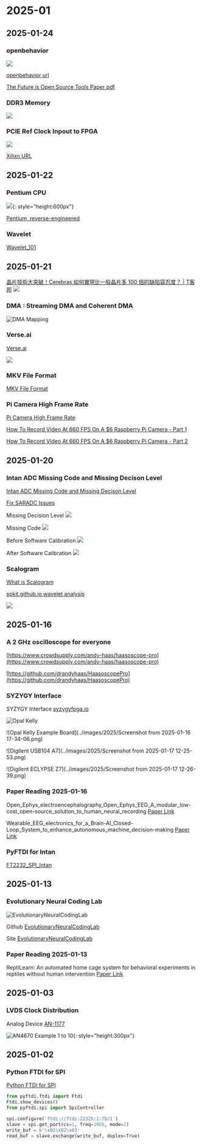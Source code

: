 
# 2025-01

## 2025-01-24

### openbehavior

![](../images/2025/Screenshot%20from%202025-01-24%2010-40-33.png)

[openbehavior url](https://edspace.american.edu/openbehavior/)

[The Future is Open Source Tools Paper pdf](../papers/2025/The%20Future%20Is%20Open%20Open-Source%20Tools%20for%20Behavioral%20Neuroscience%20Research.pdf)

### DDR3 Memory

![](../images/2025/Screenshot%20from%202025-01-24%2011-47-27.png)

### PCIE Ref Clock Inpout to FPGA 

![](../images/2025/Screenshot%20from%202025-01-24%2014-46-51.png)

[Xilixn URL](https://adaptivesupport.amd.com/s/article/18329?language=en_US)

## 2025-01-22

### Pentium CPU
![](../images/2025/pentium-labeled-w600.jpg){: style="height:600px"}

[Pentium, reverse-engineered](https://www.righto.com/2025/01/pentium-reverse-engineering-bicmos.html)

### Wavelet

[Wavelet_101](../subtitles/wavelet_101.md)

## 2025-01-21

[晶片技術大突破！Cerebras 如何實現比一般晶片多 100 倍的缺陷容忍度？ | T客邦](https://www.techbang.com/posts/120907-a-big-breakthrough-in-chip-technology-how-does-cerebras)
![](../images/2025/Screenshot%20from%202025-01-21%2012-37-31.png)

### DMA : Streaming DMA and Coherent DMA
![DMA Mapping](../images/2025/Screenshot%20from%202025-01-20%2014-44-01.png)

### Verse.ai

[Verse.ai](https://www.verses.ai/research-blog/achieving-human-level-atari-gameplay-with-bayesian-object-priors-and-active-inference)

![](../images/2025/Screenshot%20from%202025-01-21%2016-11-29.png)

### MKV File Format

[MKV File Format](https://cloudinary.com/guides/video-formats/mkv-format-what-is-mkv-how-it-works-and-how-it-compares-to-mp4)

### Pi Camera High Frame Rate

[Pi Camera High Frame Rate](https://forums.raspberrypi.com/viewtopic.php?t=212518)

[How To Record Video At 660 FPS On A $6 Raspberry Pi Camera - Part 1](https://www.youtube.com/watch?v=m7gUZpjF-1s)

[How To Record Video At 660 FPS On A $6 Raspberry Pi Camera - Part 2](https://www.youtube.com/watch?v=m3Bs-yhWZ3M)

## 2025-01-20

### Intan ADC Missing Code and Missing Decison Level

[Intan ADC Missing Code and Missing Decison Level](../papers/2025/Barth_2024_J._Neural_Eng._21_044001.pdf)

[Fix SARADC Issues](../papers/2025/2012_JETTA_SARADC.pdf)

Missing Decision Level
![](../images/2025/Screenshot%20from%202025-01-20%2016-36-13.png)

Missing Code
![](../images/2025/Screenshot%20from%202025-01-20%2016-36-28.png)

Before Software Calibration
![](../images/2025/Screenshot%20from%202025-01-20%2016-52-57.png)

After Software Calibration
![](../images/2025/Screenshot%20from%202025-01-20%2016-53-28.png)

### Scalogram

[What is Scalogram](https://zh.wikipedia.org/zh-tw/%E9%80%A3%E7%BA%8C%E5%B0%8F%E6%B3%A2%E8%BD%89%E6%8F%9B)

[spkit.github.io wavelet analysis](https://spkit.github.io/auto_examples/wavelet_analysis/plot_sp_scalogram_cwt_example.html)

![](../images/2025/Screenshot%20from%202025-01-20%2016-17-20.png)

## 2025-01-16

### A 2 GHz oscilloscope for everyone

[https://www.crowdsupply.com/andy-haas/haasoscope-pro](https://www.crowdsupply.com/andy-haas/haasoscope-pro)

[https://github.com/drandyhaas/HaasoscopePro](https://github.com/drandyhaas/HaasoscopePro)

### SYZYGY Interface

SYZYGY Interface [syzygyfpga.io](https://syzygyfpga.io/)

![Opal Kelly](../images/2025/syzygy-brain-peripherals_jpg_md-xl.jpg)

![Opal Kelly Example Board](../images/2025/Screenshot from 2025-01-16 17-34-06.png)

![Digilent USB104 A7](../images/2025/Screenshot from 2025-01-17 12-25-53.png)

![Digilent ECLYPSE Z7](../images/2025/Screenshot from 2025-01-17 12-26-39.png)

### Paper Reading 2025-01-16

Open_Ephys_electroencephalography_Open_Ephys_EEG_A_modular_low-cost_open-source_solution_to_human_neural_recording [Paper Link](https://www.researchgate.net/publication/314305186_Open_Ephys_electroencephalography_Open_Ephys_EEG_A_modular_low-cost_open-source_solution_to_human_neural_recording)

Wearable_EEG_electronics_for_a_Brain-AI_Closed-Loop_System_to_enhance_autonomous_machine_decision-making [Paper Link](https://www.researchgate.net/publication/360954933_Wearable_EEG_electronics_for_a_Brain-AI_Closed-Loop_System_to_enhance_autonomous_machine_decision-making)

### PyFTDI for Intan

[FT2232_SPI_Intan](../subtitles/FT2232_SPI_Intan.md)

## 2025-01-13

### Evolutionary Neural Coding Lab

![EvolutionaryNeuralCodingLab](../images/2025/Screenshot%20from%202025-01-13%2009-45-40.png)

Github [EvolutionaryNeuralCodingLab](https://github.com/EvolutionaryNeuralCodingLab)

Site [EvolutionaryNeuralCodingLab](https://www.evolutionaryneuralcodinglab.sites.tau.ac.il/)

### Paper Reading 2025-01-13

ReptiLearn: An automated home cage system for behavioral experiments in reptiles without human intervention [Paper Link](https://journals.plos.org/plosbiology/article?id=10.1371/journal.pbio.3002411)

## 2025-01-03

### LVDS Clock Distribution

Analog Device [AN-1177](https://www.analog.com/en/resources/app-notes/an-1177.html)

![AN4670 Example 1 to 10](../images/2025/AN4670.PNG){: style="height:300px"}

## 2025-01-02

### Python FTDI for SPI

[Python FTDI for SPI](https://www.alexallmont.com/spi-refresher/)

``` py
from pyftdi.ftdi import Ftdi
Ftdi.show_devices()
from pyftdi.spi import SpiController

spi.configure('ftdi://ftdi:2232h:1:7b/1')
slave = spi.get_port(cs=1, freq=10E6, mode=2)
write_buf = b'\x01\x02\x03'
read_buf = slave.exchange(write_buf, duplex=True)
```
